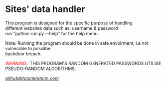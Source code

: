 Sites' data handler
===================
This program is designed for the specific purpose of handling  
different websites data such as: username & password  
run "python run.py --help" for the help menu.


Note: Running the program should be done in safe envoirment, i.e not vulnerable to possilbe  
backdoor breach.


<span style="color:RED">*WARNING*</span>.: THIS PROGRAM'S RANDOM GENERATED PASSWORDS UTILISE  
PSEUDO-RANDOM ALGORITHMS.

_*github@tutankhatum.com*_
